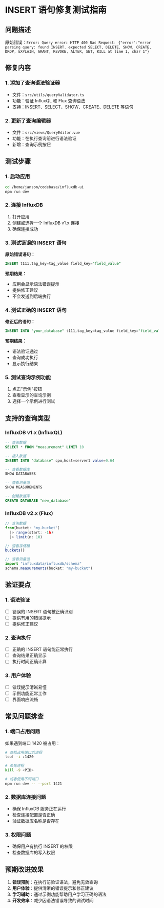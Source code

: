 # INSERT 语句修复测试指南

## 问题描述
原始错误：`Error: Query error: HTTP 400 Bad Request: {"error":"error parsing query: found INSERT, expected SELECT, DELETE, SHOW, CREATE, DROP, EXPLAIN, GRANT, REVOKE, ALTER, SET, KILL at line 1, char 1"}`

## 修复内容

### 1. 添加了查询语法验证器
- 文件：`src/utils/queryValidator.ts`
- 功能：验证 InfluxQL 和 Flux 查询语法
- 支持：INSERT、SELECT、SHOW、CREATE、DELETE 等语句

### 2. 更新了查询编辑器
- 文件：`src/views/QueryEditor.vue`
- 功能：在执行查询前进行语法验证
- 新增：查询示例按钮

## 测试步骤

### 1. 启动应用
```bash
cd /home/janson/codebase/influxdb-ui
npm run dev
```

### 2. 连接 InfluxDB
1. 打开应用
2. 创建或选择一个 InfluxDB v1.x 连接
3. 确保连接成功

### 3. 测试错误的 INSERT 语句
**原始错误语句：**
```sql
INSERT t111,tag_key=tag_value field_key="field_value"
```

**预期结果：**
- 应用会显示语法错误提示
- 提供修正建议
- 不会发送到后端执行

### 4. 测试正确的 INSERT 语句
**修正后的语句：**
```sql
INSERT INTO "your_database" t111,tag_key=tag_value field_key="field_value"
```

**预期结果：**
- 语法验证通过
- 查询成功执行
- 显示执行结果

### 5. 测试查询示例功能
1. 点击"示例"按钮
2. 查看显示的查询示例
3. 选择一个示例进行测试

## 支持的查询类型

### InfluxDB v1.x (InfluxQL)
```sql
-- 查询数据
SELECT * FROM "measurement" LIMIT 10

-- 插入数据
INSERT INTO "database" cpu,host=server1 value=0.64

-- 查看数据库
SHOW DATABASES

-- 查看测量值
SHOW MEASUREMENTS

-- 创建数据库
CREATE DATABASE "new_database"
```

### InfluxDB v2.x (Flux)
```javascript
// 查询数据
from(bucket: "my-bucket")
  |> range(start: -1h)
  |> limit(n: 10)

// 查看存储桶
buckets()

// 查看测量值
import "influxdata/influxdb/schema"
schema.measurements(bucket: "my-bucket")
```

## 验证要点

### 1. 语法验证
- [ ] 错误的 INSERT 语句被正确识别
- [ ] 提供有用的错误提示
- [ ] 提供修正建议

### 2. 查询执行
- [ ] 正确的 INSERT 语句能正常执行
- [ ] 查询结果正确显示
- [ ] 执行时间正确计算

### 3. 用户体验
- [ ] 错误提示清晰易懂
- [ ] 示例功能正常工作
- [ ] 界面响应流畅

## 常见问题排查

### 1. 端口占用问题
如果遇到端口 1420 被占用：
```bash
# 查找占用端口的进程
lsof -i :1420

# 杀死进程
kill -9 <PID>

# 或者使用不同端口
npm run dev -- --port 1421
```

### 2. 数据库连接问题
- 确保 InfluxDB 服务正在运行
- 检查连接配置是否正确
- 验证数据库名称是否存在

### 3. 权限问题
- 确保用户有执行 INSERT 的权限
- 检查数据库的写入权限

## 预期改进效果

1. **错误预防**：在执行前验证语法，避免无效查询
2. **用户体验**：提供清晰的错误提示和修正建议
3. **学习辅助**：通过示例功能帮助用户学习正确的语法
4. **开发效率**：减少因语法错误导致的调试时间 